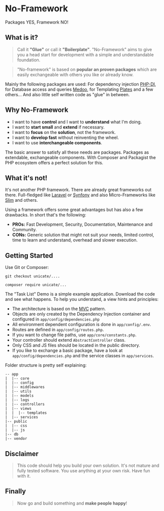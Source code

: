 # No-Framework

Packages YES, Framework NO! 

## What is it?

> Call it **"Glue"** or call it **"Boilerplate"**. "No-Framework" aims to give you a head start for development with a simple and understandable foundation. 

> "No-framework" is based on **popular an proven packages** which are easily exchangeable with others you like or already know. 

Mainly the following packages are used: For dependency injection
[PHP-DI](https://php-di.org),
for Database access and queries [Medoo](https://medoo.in),
for Templating [Plates](https://thephpleague.com/plates)
and a few others... And also little self written code as "glue" in between.
        
        
## Why No-Framework

- I want to have **control** and I want to **understand** what I'm doing.<br>
- I want to **start small** and **extend** if necessary.<br>
- I want to **focus** on the **solution**, not the framework.<br>
- I want to **develop fast** without reinventing the wheel.<br>
- I want to use **interchangeable components**.<br>    

The basic answer to satisfy all these needs are packages. Packages as extendable, exchangeable components. With Composer and Packagist the PHP ecosystem offers a perfect solution for this.             


## What it's not!

It's not another PHP framework. There are already great frameworks out there.
Full-fledged like
[Laravel](https://laravel.com/) or
[Synfony](https://symfony.com/) and also Micro-Frameworks like
[Slim](http://www.slimframework.com/) and others.

Using a framework offers some great advantages but has also a few drawbacks. In short that's the following:

- **PROs:** Fast Development, Security, Documentation, Maintenance and Community.
- **CONs:** Generic solution that might not suit your needs, limited control,
time to learn and understand, overhead and slower execution.

## Getting Started

Use Git or Composer:

```
git checkout unicate/....
```

```
composer require unicate/...
```

The "Task List" Demo is a simple example application. Download the code and see what happens.
To help you understand, a view hints and principles:

- The architecture is based on the [MVC](https://en.wikipedia.org/wiki/Model%E2%80%93view%E2%80%93controller) pattern.
- Objects are only created by the Dependency Injection container and configured in `app/config/dependencies.php`
- All environment dependent configuration is done in `app/config/.env`.
- Routes are defined in `app/config/routes.php`.
- If you want to change file paths, use `app/core/constants.php`.
- Your controller should extend `AbstractController` class.
- Only CSS and JS files should be located in the public directory.
- If you like to exchange a basic package, have a look at `app/config/dependencies.php` and the service classes in
`app/services`.

Folder structure is pretty self explaining:
```
-- app
|  |-- core
|  |-- config
|  |-- middlewares
|  |-- utils
|  |-- models
|  |-- logs
|  |-- controllers
|  |-- views
|  |  |-- templates
|  |-- services
|-- public
|  |-- css
|  |-- js
|-- db
|-- vendor
```

## Disclaimer            
> This code should help you build your own solution. It's not mature and fully tested software. You use anything at your own risk. Have fun with it. 

## Finally            
> Now go and build something and **make people happy**!


